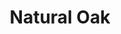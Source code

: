 ---
title: "Natural Oak"
woodType: "Oak"
thickness: 
        - "21mm"
        - "22mm"

lengthWidth: 
    - "300x60mm"
    - "400x60mm"
    - "400x70mm"
    - "500x70mm"
    - "600x90mm"
    - "800x90mm"
---
